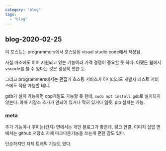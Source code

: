 ```yaml
---
category: "blog"
tags: 
  - "blog"
---
```


## blog-2020-02-25

이 포스트는 programmers에서 호스팅된 visual studio code에서 작성됨.

사실 마소에도 이미 지원되고 있는 기능이라 가격 경쟁이 중요할 듯 하다. 어쨌든 웹에서 vscode를 쓸 수 있다는 것은 굉장히 편한 듯.

그리고 programmers에서는 편집기 호스팅 서비스가 아니더라도 개발자 테스트 서비스에도 적용 가능할 테니.


gdb가 설치 가능하면 cpp개발도 가능할 듯 한데, `sudo apt install gdb`로 설치되지 않는다. 아마 저장소 추가가 안되어 있거나 막혀 있거나 일듯. pip 설치는 가능.


### meta

추가 기능이나 꾸미는(간지) 면에서는 개인 블로그가 좋은데, 링크 연결, 이미지 삽입 면에서는 github 저장소 자체 마크다운기능을 쓰는게 편한 감도 있다. 

단순하지만 자체 트래픽 기능도 있다.

